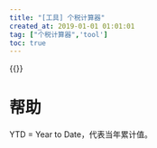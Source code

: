 ```yaml
---
title: "[工具] 个税计算器"
created_at: 2019-01-01 01:01:01
tag: ["个税计算器",'tool']
toc: true
---
```


{{<inline-html path="calculator.html">}}

# 帮助

YTD = Year to Date，代表当年累计值。
